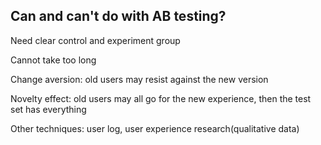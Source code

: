 ## Can and can't do with AB testing?

Need clear control and experiment group

Cannot take too long

Change aversion: old users may resist against the new version

Novelty effect: old users may all go for the new experience, then the test set has everything

Other techniques: user log, user experience research(qualitative data)
